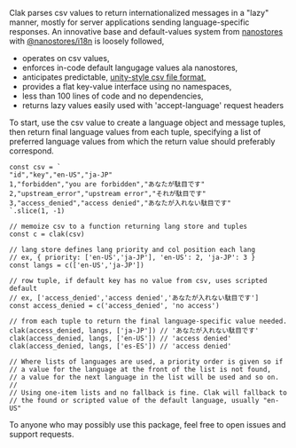 Clak parses csv values to return internationalized messages in a "lazy" manner, mostly for server applications sending language-specific responses. An innovative base and default-values system from [nanostores][2] with [@nanostores/i18n][3] is loosely followed,
 * operates on csv values,
 * enforces in-code default langugage values ala nanostores,
 * anticipates predictable, [unity-style csv file format,][1]
 * provides a flat key-value interface using no namespaces,
 * less than 100 lines of code and no dependencies,
 * returns lazy values easily used with 'accept-language' request headers


[1]: https://docs.unity3d.com/Packages/com.unity.localization@1.2/manual/CSV.html
[2]: https://github.com/nanostores/nanostores
[3]: https://github.com/nanostores/i18n


To start, use the csv value to create a language object and message tuples, then return final language values from each tuple, specifying a list of preferred language values from which the return value should preferably correspond.
```
const csv = `
"id","key","en-US","ja-JP"
1,"forbidden","you are forbidden","あなたが駄目です"
2,"upstream_error","upstream error","それが駄目です"
3,"access_denied","access denied","あなたが入れない駄目です"
`.slice(1, -1)

// memoize csv to a function returning lang store and tuples
const c = clak(csv)

// lang store defines lang priority and col position each lang
// ex, { priority: ['en-US','ja-JP'], 'en-US': 2, 'ja-JP': 3 }
const langs = c(['en-US','ja-JP'])

// row tuple, if default key has no value from csv, uses scripted default
// ex, ['access_denied','access denied','あなたが入れない駄目です']
const access_denied = c('access_denied', 'no access')

// from each tuple to return the final language-specific value needed.
clak(access_denied, langs, ['ja-JP']) // 'あなたが入れない駄目です'
clak(access_denied, langs, ['en-US']) // 'access denied'
clak(access_denied, langs, ['es-ES']) // 'access denied'

// Where lists of languages are used, a priority order is given so if
// a value for the language at the front of the list is not found,
// a value for the next language in the list will be used and so on.
//
// Using one-item lists and no fallback is fine. Clak will fallback to
// the found or scripted value of the default language, usually "en-US"
```


To anyone who may possibly use this package, feel free to open issues and support requests.
